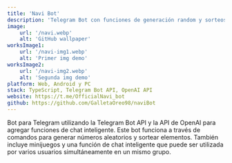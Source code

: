 ```yaml
---
title: 'Navi Bot'
description: 'Telegram Bot con funciones de generación random y sorteos. También se integra IA a través de la API de OpenAI'
image:
    url: '/navi.webp'
    alt: 'GitHub wallpaper'
worksImage1:
    url: '/navi-img1.webp'
    alt: 'Primer img demo'
worksImage2:
    url: '/navi-img2.webp'
    alt: 'Segunda img demo'
platform: Web, Android y PC
stack: TypeScript, Telegram Bot API, OpenAI API
website: https://t.me/OfficialNavi_bot
github: https://github.com/GalletaOreo98/naviBot
---
```


Bot para Telegram utilizando la Telegram Bot API y la API de OpenAI para agregar funciones de chat inteligente. Este bot funciona a través de comandos para generar números aleatorios y sortear elementos. También incluye minijuegos y una función de chat inteligente que puede ser utilizada por varios usuarios simultáneamente en un mismo grupo.
